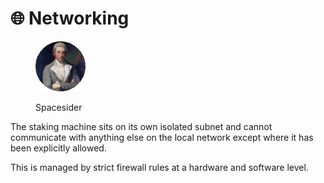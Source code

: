 # 🌐 Networking

<figure><img src="../../.gitbook/assets/Spacesider.png" alt=""><figcaption><p>Spacesider</p></figcaption></figure>

The staking machine sits on its own isolated subnet and cannot communicate with anything else on the local network except where it has been explicitly allowed.

This is managed by strict firewall rules at a hardware and software level.
